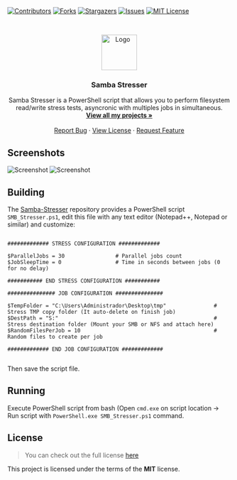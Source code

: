 [![Contributors][contributors-shield]][contributors-url]
[![Forks][forks-shield]][forks-url]
[![Stargazers][stars-shield]][stars-url]
[![Issues][issues-shield]][issues-url]
[![MIT License][license-shield]][license-url]

<br />
<p align="center">
  <a href="https://github.com/PecceG2/Samba-Stresser">
    <img src="https://pecceg2.github.io/Samba-Stresser/logo.png" alt="Logo" width="80" height="80">
  </a>

  <h3 align="center">Samba Stresser</h3>

  <p align="center">
    Samba Stresser is a PowerShell script that allows you to perform filesystem read/write stress tests, asyncronic with multiples jobs in simultaneous.
    <br />
    <a href="https://github.com/PecceG2/"><strong>View all my projects »</strong></a>
    <br />
    <br />
    <a href="https://github.com/PecceG2/Samba-Stresser/issues">Report Bug</a>
    ·
    <a href="https://github.com/PecceG2/Samba-Stresser/blob/master/LICENSE.md">View License</a>
    ·
    <a href="https://github.com/PecceG2/Samba-Stresser/issues">Request Feature</a>
  </p>
</p>

## Screenshots ##
![Screenshot](https://pecceg2.github.io/Samba-Stresser/graph_network01.png)
![Screenshot](https://pecceg2.github.io/Samba-Stresser/random_files.png)

## Building

The [Samba-Stresser](https://github.com/PecceG2/Samba-Stresser) repository provides a PowerShell script `SMB_Stresser.ps1`, edit this file with any text editor (Notepad++, Notepad or similar) and customize:


```SMB_Stresser

############# STRESS CONFIGURATION #############

$ParallelJobs = 30                # Parallel jobs count
$JobSleepTime = 0                 # Time in seconds between jobs (0 for no delay)

########### END STRESS CONFIGURATION ###########
	
############### JOB CONFIGURATION ###############

$TempFolder = "C:\Users\Administrador\Desktop\tmp"               # Stress TMP copy folder (It auto-delete on finish job)
$DestPath = "S:"                                                 # Stress destination folder (Mount your SMB or NFS and attach here)
$RandomFilesPerJob = 10                                          # Random files to create per job

############# END JOB CONFIGURATION #############
	
```

Then save the script file.


## Running
Execute PowerShell script from bash (Open `cmd.exe` on script location -> Run script with `PowerShell.exe SMB_Stresser.ps1` command.


## License
>You can check out the full license [here](https://github.com/PecceG2/Samba-Stresser/blob/master/LICENSE.md)

This project is licensed under the terms of the **MIT** license.

[contributors-shield]: https://img.shields.io/github/contributors/PecceG2/Samba-Stresser.svg?style=flat-square
[contributors-url]: https://github.com/PecceG2/Samba-Stresser/graphs/contributors
[forks-shield]: https://img.shields.io/github/forks/PecceG2/Samba-Stresser.svg?style=flat-square
[forks-url]: https://github.com/PecceG2/Samba-Stresser/network/members
[stars-shield]: https://img.shields.io/github/stars/PecceG2/Samba-Stresser.svg?style=flat-square
[stars-url]: https://github.com/PecceG2/Samba-Stresser/stargazers
[issues-shield]: https://img.shields.io/github/issues/PecceG2/Samba-Stresser.svg?style=flat-square
[issues-url]: https://github.com/PecceG2/Samba-Stresser/issues
[license-shield]: https://img.shields.io/github/license/PecceG2/Samba-Stresser.svg?style=flat-square
[license-url]: https://github.com/PecceG2/Samba-Stresser/blob/master/LICENSE.md
